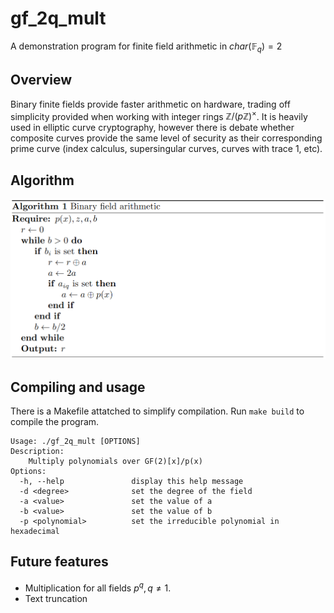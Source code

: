 # gf_2q_mult
A demonstration program for finite field arithmetic in $char(\mathbb{F}_q) = 2$ 
## Overview
Binary finite fields provide faster arithmetic on hardware, trading off simplicity provided when working with integer rings $\mathbb{Z}/(p\mathbb{Z})^\times$. It is heavily used in elliptic curve cryptography, however there is debate whether composite curves provide the same level of security as their corresponding prime curve (index calculus, supersingular curves, curves with trace 1, etc).

## Algorithm
![Algorithm](img/1.png)
## Compiling and usage
There is a Makefile attatched to simplify compilation. Run `make build` to compile the program.
```
Usage: ./gf_2q_mult [OPTIONS]
Description:
    Multiply polynomials over GF(2)[x]/p(x)
Options:
  -h, --help               display this help message
  -d <degree>              set the degree of the field
  -a <value>               set the value of a
  -b <value>               set the value of b
  -p <polynomial>          set the irreducible polynomial in hexadecimal
```

## Future features
* Multiplication for all fields $p^q, q \neq 1$. 
* Text truncation
